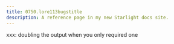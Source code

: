 ```yaml
---
title: 0750.lore113bugstitle
description: A reference page in my new Starlight docs site.
---
```

xxx:
doubling the output when you only required one